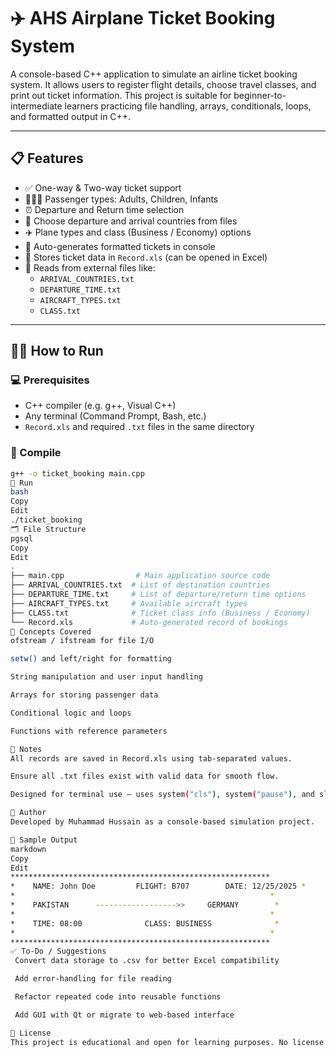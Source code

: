 # ✈️ AHS Airplane Ticket Booking System

A console-based C++ application to simulate an airline ticket booking system. It allows users to register flight details, choose travel classes, and print out ticket information. This project is suitable for beginner-to-intermediate learners practicing file handling, arrays, conditionals, loops, and formatted output in C++.

---

## 📋 Features

- ✅ One-way & Two-way ticket support  
- 👨‍👩‍👧 Passenger types: Adults, Children, Infants  
- ⏰ Departure and Return time selection  
- 🛫 Choose departure and arrival countries from files  
- ✈️ Plane types and class (Business / Economy) options  
- 📄 Auto-generates formatted tickets in console  
- 🧾 Stores ticket data in `Record.xls` (can be opened in Excel)  
- 📂 Reads from external files like:
  - `ARRIVAL_COUNTRIES.txt`
  - `DEPARTURE_TIME.txt`
  - `AIRCRAFT_TYPES.txt`
  - `CLASS.txt`

---

## 🧑‍💻 How to Run

### 💻 Prerequisites

- C++ compiler (e.g. g++, Visual C++)
- Any terminal (Command Prompt, Bash, etc.)
- `Record.xls` and required `.txt` files in the same directory

### 🔧 Compile

```bash
g++ -o ticket_booking main.cpp
🚀 Run
bash
Copy
Edit
./ticket_booking
🗂 File Structure
pgsql
Copy
Edit
.
├── main.cpp                # Main application source code
├── ARRIVAL_COUNTRIES.txt  # List of destination countries
├── DEPARTURE_TIME.txt     # List of departure/return time options
├── AIRCRAFT_TYPES.txt     # Available aircraft types
├── CLASS.txt              # Ticket class info (Business / Economy)
└── Record.xls             # Auto-generated record of bookings
🧠 Concepts Covered
ofstream / ifstream for file I/O

setw() and left/right for formatting

String manipulation and user input handling

Arrays for storing passenger data

Conditional logic and loops

Functions with reference parameters

📌 Notes
All records are saved in Record.xls using tab-separated values.

Ensure all .txt files exist with valid data for smooth flow.

Designed for terminal use — uses system("cls"), system("pause"), and sleep().

🙋 Author
Developed by Muhammad Hussain as a console-based simulation project.

📸 Sample Output
markdown
Copy
Edit
**********************************************************
*    NAME: John Doe         FLIGHT: B707        DATE: 12/25/2025 *
*                                                         *
*    PAKISTAN      ------------------>>     GERMANY        *
*                                                         *
*    TIME: 08:00              CLASS: BUSINESS              *
*                                                         *
**********************************************************
✅ To-Do / Suggestions
 Convert data storage to .csv for better Excel compatibility

 Add error-handling for file reading

 Refactor repeated code into reusable functions

 Add GUI with Qt or migrate to web-based interface

📝 License
This project is educational and open for learning purposes. No license attached.
